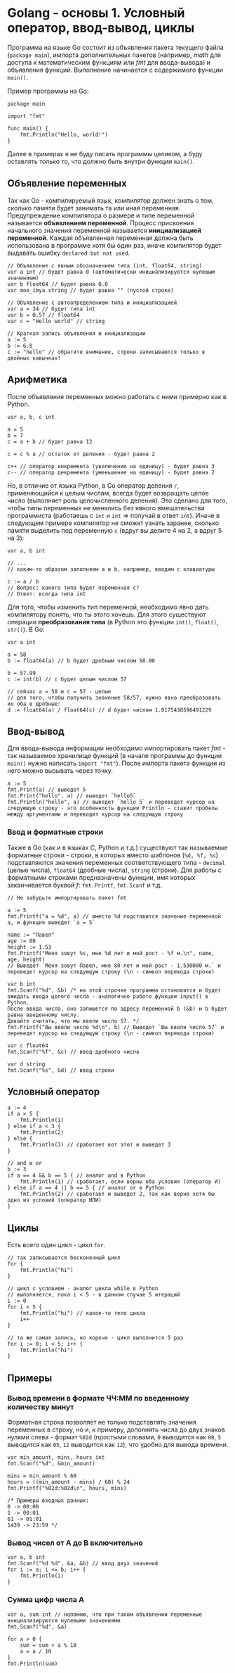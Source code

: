 # Golang - основы 1. Условный оператор, ввод-вывод, циклы
Программа на языке Go состоит из объявления пакета текущего файла (`package main`), импорта дополнительных пакетов (например, _math_ для доступа к математическим функциям или _fmt_ для ввода-вывода) и объявления функций. Выполнение начинается с содержимого функции `main()`.

Пример программы на Go:
```golang
package main

import "fmt"

func main() {
    fmt.Println("Hello, world!")
}
```
Далее в примерах я не буду писать программы целиком, а буду оставлять только то, что должно быть внутри функции `main()`.

## Объявление переменных
Так как Go - компилируемый язык, компилятор должен знать о том, сколько памяти будет занимать та или иная переменная. Предупреждение компилятора о размере и типе переменной называется **объявлением переменной**. Процесс присвоения начального значения переменной называется **инициализацией переменной**. Каждая объявленная переменная должна быть использована в программе хотя бы один раз, иначе компилятор будет выдавать ошибку `declared but not used`.
```golang
// Объявление с явным обозначением типа (int, float64, string)
var a int // будет равна 0 (автоматически инициализируется нулевым значением)
var b float64 // будет равна 0.0
var moe_imya string // будет равна "" (пустой строке)

// Объявление с автоопределением типа и инициализацией
var a = 34 // будет типа int
var b = 0.57 // float64
var c = "Hello world" // string

// Краткая запись объявления и инициализации
a := 5
b := 6.8
c := "hello" // обратите внимание, строки записываются только в двойных кавычках!
```

## Арифметика
После объявления переменных можно работать с ними примерно как в Python.
```golang
var a, b, c int

a = 5
b = 7
c = a + b // будет равна 12

с = с % a // остаток от деления - будет равна 2

c++ // оператор инкремента (увеличение на единицу) - будет равна 3
c-- // оператор декремента (уменьшение на единицу) - будет равна 2
```

Но, в отличие от языка Python, в Go оператор деления `/`, применяющийся к целым числам, всегда будет возвращать целое число (выполняет роль целочисленного деления). Это сделано для того, чтобы типы переменных не менялись без явного вмешательства программиста (работаешь с `int` и `int` => получай в ответ `int`). Иначе в следующем примере компилятор не сможет узнать заранее, сколько памяти выделить под переменную `c` (вдруг вы делите 4 на 2, а вдруг 5 на 3):
```golang
var a, b int

// ...
// каким-то образом заполняем a и b, например, вводим с клавиатуры

c := a / b
// Вопрос: какого типа будет переменная c?
// Ответ: всегда типа int
```

Для того, чтобы изменить тип переменной, необходимо явно дать компилятору понять, что ты этого хочешь. Для этого существуют операции **преобразования типа** (в Python это функции `int()`, `float()`, `str()`). В Go:
```golang
var a int

a = 58
b := float64(a) // b будет дробным числом 58.00

b = 57.99
c := int(b) // c будет целым числом 57

// сейчас a = 58 и c = 57 - целые
// для того, чтобы получить значение 58/57, нужно явно преобразовать их оба в дробные:
d := float64(a) / float64(c) // d будет числом 1.0175438596491229
```

## Ввод-вывод
Для ввода-вывода информации необходимо импортировать пакет _fmt_ - так называемое хранилище функций (в начале программы до функции `main()` нужно написать `import "fmt"`). После импорта пакета функции из него можно вызывать через точку.
```golang
a := 5
fmt.Print(a) // выведет 5
fmt.Print("hello", a) // выведет `hello5`
fmt.Println("hello", a) // выведет `hello 5` и переведет курсор на следующую строку - это особенность функции Println - ставит пробелы между аргументами и переводит курсор на следующую строку
```

### Ввод и форматные строки
Также в Go (как и в языках C, Python и т.д.) существуют так называемые форматные строки - строки, в которых вместо шаблонов (`%d, %f, %s`) подставляются значения переменных соответствующего типа - `decimal` (целые числа), `float64` (дробные числа), `string` (строки). Для работы с форматными строками предназначены функции, имя которых заканчивается буквой _f_: `fmt.Printf`, `fmt.Scanf` и т.д.
```golang
// Не забудьте импортировать пакет fmt

a := 5
fmt.Printf("a = %d", a) // вместо %d подставится значение переменной a, и функция выведет `a = 5`

name := "Павел"
age := 80
height := 1.53
fmt.Printf("Меня зовут %s, мне %d лет и мой рост - %f м.\n", name, age, height)
// Выведет `Меня зовут Павел, мне 80 лет и мой рост - 1.530000 м.` и переведет курсор на следующую строку (\n - символ перевода строки)

var b int
fmt.Scanf("%d", &b) /* на этой строчке программа остановится и будет ожидать ввода целого числа - аналогично работе функции input() в Python.
После ввода числа, оно запишется по адресу переменной b (&b) и b будет равна введенному числу.
Давайте считать, что мы ввели число 57. */
fmt.Printf("Вы ввели число %d\n", b) // Выведет `Вы ввели число 57` и переведет курсор на следующую строку (\n - символ перевода строки)

var c float64
fmt.Scanf("%f", &c) // ввод дробного числа

var d string
fmt.Scanf("%s", &d) // ввод строки
```

## Условный оператор
```golang
a := 4
if a > 5 {
    fmt.Println(1)
} else if a < 3 {
    fmt.Println(2)
} else {
    fmt.Println(3) // сработает вот этот и выведет 3
}

// and и or
b := 3
if a == 4 && b == 5 { // аналог and в Python
    fmt.Println(1) // сработает, если верны оба условия (оператор И)
} else if a == 4 || b == 5 { // аналог or в Python
    fmt.Println(2) // сработает и выведет 2, так как верно хотя бы одно из условий (оператор ИЛИ)
}
```

## Циклы
Есть всего один цикл - цикл `for`.
```golang
// так записывается бесконечный цикл
for {
    fmt.Println("hi")
}

// цикл с условием - аналог цикла while в Python
// выполняется, пока i < 5 - в данном случае 5 итераций
i := 0
for i < 5 {
    fmt.Println("hi") // какое-то тело цикла
    i++
}

// та же самая запись, но короче - цикл выполнится 5 раз
for i := 0; i < 5; i++ {
    fmt.Println("hi")
}
```

## Примеры
### Вывод времени в формате ЧЧ:ММ по введенному количеству минут
Форматная строка позволяет не только подставлять значения переменных в строку, но и, к примеру, дополнять числа до двух знаков нулями слева - формат `%02d` (простыми словами, `0` выводится как `00`, `5` выводится как `05`, `12` выводится как `12`), что удобно для вывода времени.
```golang
var min_amount, mins, hours int
fmt.Scanf("%d", &min_amount)

mins = min_amount % 60
hours = ((min_amount - mins) / 60) % 24
fmt.Printf("%02d:%02d\n", hours, mins)

/* Примеры входных данных:
0 -> 00:00
1 -> 00:01
61 -> 01:01
1439 -> 23:59 */
```

### Вывод чисел от A до B включительно
```golang
var a, b int
fmt.Scanf("%d %d", &a, &b) // ввод двух значений
for i := a; i <= b; i++ {
	fmt.Println(i)
}
```

### Сумма цифр числа A
```golang
var a, sum int // напомню, что при таком объявлении переменные инициализируются нулевыми значениями
fmt.Scanf("%d", &a)

for a > 0 {
    sum = sum + a % 10
    a = a / 10
}
fmt.Println(sum)
```
